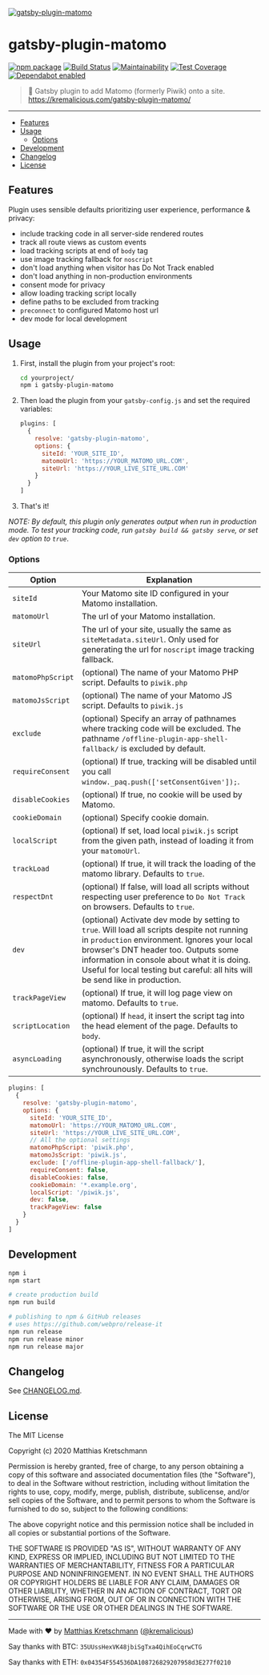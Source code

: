 [![gatsby-plugin-matomo](https://raw.githubusercontent.com/kremalicious/gatsby-plugin-matomo/main/src/gatsby-plugin-matomo.png)](https://kremalicious.com/gatsby-plugin-matomo/)

# gatsby-plugin-matomo

[![npm package](https://img.shields.io/npm/v/gatsby-plugin-matomo.svg)](https://www.npmjs.com/package/gatsby-plugin-matomo)
[![Build Status](https://github.com/kremalicious/gatsby-plugin-matomo/workflows/CI%2FCD%20Pipeline/badge.svg)](https://github.com/kremalicious/gatsby-plugin-matomo/actions)
[![Maintainability](https://api.codeclimate.com/v1/badges/067339a02f2058f5ba01/maintainability)](https://codeclimate.com/github/kremalicious/gatsby-plugin-matomo/maintainability)
[![Test Coverage](https://api.codeclimate.com/v1/badges/067339a02f2058f5ba01/test_coverage)](https://codeclimate.com/github/kremalicious/gatsby-plugin-matomo/test_coverage)
[![Dependabot enabled](https://badgen.net/dependabot/thepracticaldev/dev.to?icon=dependabot)](https://dependabot.com/)

> 🥂 Gatsby plugin to add Matomo (formerly Piwik) onto a site. https://kremalicious.com/gatsby-plugin-matomo/

---

- [Features](#features)
- [Usage](#usage)
  - [Options](#options)
- [Development](#development)
- [Changelog](#changelog)
- [License](#license)

## Features

Plugin uses sensible defaults prioritizing user experience, performance & privacy:

- include tracking code in all server-side rendered routes
- track all route views as custom events
- load tracking scripts at end of `body` tag
- use image tracking fallback for `noscript`
- don't load anything when visitor has Do Not Track enabled
- don't load anything in non-production environments
- consent mode for privacy
- allow loading tracking script locally
- define paths to be excluded from tracking
- `preconnect` to configured Matomo host url
- dev mode for local development

## Usage

1. First, install the plugin from your project's root:

   ```bash
   cd yourproject/
   npm i gatsby-plugin-matomo
   ```

2. Then load the plugin from your `gatsby-config.js` and set the required variables:

   ```js
   plugins: [
     {
       resolve: 'gatsby-plugin-matomo',
       options: {
         siteId: 'YOUR_SITE_ID',
         matomoUrl: 'https://YOUR_MATOMO_URL.COM',
         siteUrl: 'https://YOUR_LIVE_SITE_URL.COM'
       }
     }
   ]
   ```

3. That's it!

_NOTE: By default, this plugin only generates output when run in production mode. To test your tracking code, run `gatsby build && gatsby serve`, or set `dev` option to `true`_.

### Options

| Option            | Explanation                                                                                                                                                                                                                                                                                                        |
| ----------------- | ------------------------------------------------------------------------------------------------------------------------------------------------------------------------------------------------------------------------------------------------------------------------------------------------------------------ |
| `siteId`          | Your Matomo site ID configured in your Matomo installation.                                                                                                                                                                                                                                                        |
| `matomoUrl`       | The url of your Matomo installation.                                                                                                                                                                                                                                                                               |
| `siteUrl`         | The url of your site, usually the same as `siteMetadata.siteUrl`. Only used for generating the url for `noscript` image tracking fallback.                                                                                                                                                                         |
| `matomoPhpScript` | (optional) The name of your Matomo PHP script. Defaults to `piwik.php`                                                                                                                                                                                                                                             |
| `matomoJsScript`  | (optional) The name of your Matomo JS script. Defaults to `piwik.js`                                                                                                                                                                                                                                               |
| `exclude`         | (optional) Specify an array of pathnames where tracking code will be excluded. The pathname `/offline-plugin-app-shell-fallback/` is excluded by default.                                                                                                                                                          |
| `requireConsent`  | (optional) If true, tracking will be disabled until you call `window._paq.push(['setConsentGiven']);`.                                                                                                                                                                                                             |
| `disableCookies`  | (optional) If true, no cookie will be used by Matomo.                                                                                                                                                                                                                                                              |
| `cookieDomain`    | (optional) Specify cookie domain.                                                                                                                                                                                                                                                                                  |
| `localScript`     | (optional) If set, load local `piwik.js` script from the given path, instead of loading it from your `matomoUrl`.                                                                                                                                                                                                  |
| `trackLoad`       | (optional) If true, it will track the loading of the matomo library. Defaults to `true`.                                                                                                                                                                                                                           |
| `respectDnt`      | (optional) If false, will load all scripts without respecting user preference to `Do Not Track` on browsers. Defaults to `true`.                                                                                                                                                                                   |
| `dev`             | (optional) Activate dev mode by setting to `true`. Will load all scripts despite not running in `production` environment. Ignores your local browser's DNT header too. Outputs some information in console about what it is doing. Useful for local testing but careful: all hits will be send like in production. |
| `trackPageView`   | (optional) If true, it will log page view on matomo. Defaults to `true`.                                                                                                                                                                                                                                           |
| `scriptLocation`  | (optional) If `head`, it insert the script tag into the head element of the page. Defaults to `body`.                                                                                                                                                                                                              |
| `asyncLoading`    | (optional) If true, it will the script asynchronously, otherwise loads the script synchrounously. Defaults to `true`.                                                                                                                                                                                              |

```js
plugins: [
  {
    resolve: 'gatsby-plugin-matomo',
    options: {
      siteId: 'YOUR_SITE_ID',
      matomoUrl: 'https://YOUR_MATOMO_URL.COM',
      siteUrl: 'https://YOUR_LIVE_SITE_URL.COM',
      // All the optional settings
      matomoPhpScript: 'piwik.php',
      matomoJsScript: 'piwik.js',
      exclude: ['/offline-plugin-app-shell-fallback/'],
      requireConsent: false,
      disableCookies: false,
      cookieDomain: '*.example.org',
      localScript: '/piwik.js',
      dev: false,
      trackPageView: false
    }
  }
]
```

## Development

```bash
npm i
npm start

# create production build
npm run build

# publishing to npm & GitHub releases
# uses https://github.com/webpro/release-it
npm run release
npm run release minor
npm run release major
```

## Changelog

See [CHANGELOG.md](CHANGELOG.md).

## License

The MIT License

Copyright (c) 2020 Matthias Kretschmann

Permission is hereby granted, free of charge, to any person obtaining a copy of this software and associated documentation files (the "Software"), to deal in the Software without restriction, including without limitation the rights to use, copy, modify, merge, publish, distribute, sublicense, and/or sell copies of the Software, and to permit persons to whom the Software is furnished to do so, subject to the following conditions:

The above copyright notice and this permission notice shall be included in all copies or substantial portions of the Software.

THE SOFTWARE IS PROVIDED "AS IS", WITHOUT WARRANTY OF ANY KIND, EXPRESS OR IMPLIED, INCLUDING BUT NOT LIMITED TO THE WARRANTIES OF MERCHANTABILITY, FITNESS FOR A PARTICULAR PURPOSE AND NONINFRINGEMENT. IN NO EVENT SHALL THE AUTHORS OR COPYRIGHT HOLDERS BE LIABLE FOR ANY CLAIM, DAMAGES OR OTHER LIABILITY, WHETHER IN AN ACTION OF CONTRACT, TORT OR OTHERWISE, ARISING FROM, OUT OF OR IN CONNECTION WITH THE SOFTWARE OR THE USE OR OTHER DEALINGS IN THE SOFTWARE.

---

Made with ♥ by [Matthias Kretschmann](https://matthiaskretschmann.com) ([@kremalicious](https://github.com/kremalicious))

Say thanks with BTC:
`35UUssHexVK48jbiSgTxa4QihEoCqrwCTG`

Say thanks with ETH:
`0x04354F554536DA108726829207958d3E277f0210`
